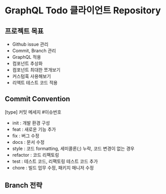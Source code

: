 # GraphQL Todo 클라이언트 Repository

## 프로젝트 목표

- Github issue 관리
- Commit, Branch 관리
- GraphQL 적용
- 컴포넌트 추상화
- 컴포넌트 최대한 쪼개보기
- 커스텀훅 사용해보기
- 리액트 테스트 코드 적용

## Commit Convention

[type] 커밋 메세지 #이슈번호

- init : 개발 환경 구성
- feat : 새로운 기능 추가
- fix : 버그 수정
- docs : 문서 수정
- style : 코드 formatting, 세미콜론(;) 누락, 코드 변경이 없는 경우
- refactor : 코드 리팩토링
- test : 테스트 코드, 리팩토링 테스트 코드 추가
- chore : 빌드 업무 수정, 패키지 매니저 수정

## Branch 전략